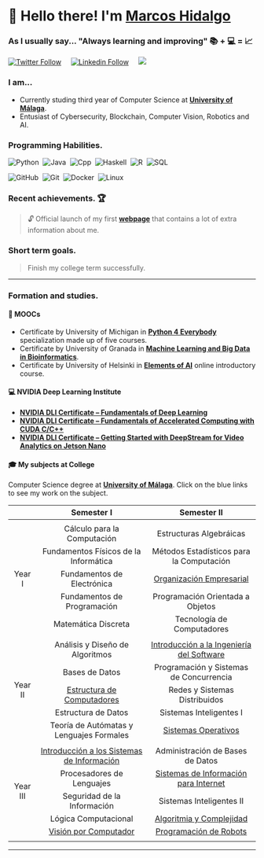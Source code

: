 # 👋 Hello there! I'm [Marcos Hidalgo][website] 
### As I usually say... "Always learning and improving" 📚 + 💻 =  📈

[![Twitter Follow](https://img.shields.io/twitter/follow/marcoshidalgob?color=%231DA1F2&label=Twitter&logo=twitter&style=plastic)](https://twitter.com/marcoshidalgob)&nbsp;&nbsp;&nbsp;&nbsp;
[![Linkedin Follow](https://img.shields.io/twitter/url?url=https://www.linkedin.com/in/marcoshidalgobcolor=%231DA1F2&label=LinkedIn&logo=linkedin&style=social)](https://www.linkedin.com/in/marcoshidalgob)&nbsp;&nbsp;&nbsp;&nbsp;
<a href="mailto:marcoshidalgobanos@gmail.com?subject=Hi%20Marcos%20Hidalgo"><img src="https://img.shields.io/badge/gmail-%23D14836.svg?&style=flat&logo=gmail&logoColor=white" /></a> 


### I am...
* Currently studing third year of Computer Science at **[University of Málaga](https://www.uma.es/#gsc.tab=0)**.
* Entusiast of Cybersecurity, Blockchain, Computer Vision, Robotics and AI.
<!--
* 📄 Check my **[CV][website]** for more info.
-->

### Programming Habilities.

![Python](https://img.shields.io/badge/PYTHON-3776AB.svg?&style=flat&logo=python&logoColor=white)&nbsp;
![Java](https://img.shields.io/badge/JAVA-007396.svg?&style=flat&logo=java&logoColor=white)&nbsp;
![Cpp](https://img.shields.io/badge/C%20/%20C++-00599C.svg?&style=flat&logo=c%2B%2B&logoColor=white)&nbsp;
![Haskell](https://img.shields.io/badge/Haskell-3776AB.svg?&style=flat&logo=haskell&logoColor=white)&nbsp;
![R](https://img.shields.io/badge/R%20Language-003B57.svg?&style=flat&logo=R&logoColor=white)&nbsp;
![SQL](https://img.shields.io/badge/SQL-F80000.svg?&style=flat&logo=oracle&logoColor=white)&nbsp;
&nbsp;&nbsp;&nbsp;

![GitHub](https://img.shields.io/badge/-GitHub-181717?style=flat&logo=github)&nbsp;
![Git](https://img.shields.io/badge/-Git-181717?style=flat&logo=git)&nbsp;
![Docker](https://img.shields.io/badge/-Docker-181717?style=flat&logo=docker)&nbsp;
![Linux](https://img.shields.io/badge/Linux-181717?style=flat&logo=linux)&nbsp;
&nbsp;&nbsp;&nbsp;

<!--
![VS Code](https://img.shields.io/badge/-VS%20Code-007ACC?style=flat-square&logo=visual-studio-code)&nbsp;
![IntelliJ](https://img.shields.io/badge/-IntelliJ%20IDEA-black?style=flat-square&logo=jetbrains)&nbsp;
&nbsp;&nbsp;&nbsp;
-->

### Recent achievements. 🏆
> 🔓 Official launch of my first **[webpage][website]** that contains a lot of extra information about me.

### Short term goals.
> Finish my college term successfully.

---

### Formation and studies.

#### 🚀 MOOCs 
*  Certificate by University of Michigan in **[Python 4 Everybody](https://www.coursera.org/specializations/python)** specialization made up of five courses.
*  Certificate by University of Granada in **[Machine Learning and Big Data in Bioinformatics](https://abierta.ugr.es/course/view.php?id=57)**.
*  Certificate by University of Helsinki in **[Elements of AI](https://course.elementsofai.com/)** online introductory course.

#### 💻 NVIDIA Deep Learning Institute 
*  **[NVIDIA DLI Certificate – Fundamentals of Deep Learning](https://courses.nvidia.com/certificates/fa23c9b1177f481e98165b17fb69fc9d)**
*  **[NVIDIA DLI Certificate – Fundamentals of Accelerated Computing with CUDA C/C++](https://courses.nvidia.com/certificates/9cdf38e81db44420b09072d8b91d7e85)** 
*  **[NVIDIA DLI Certificate – Getting Started with DeepStream for Video Analytics on Jetson Nano](https://courses.nvidia.com/certificates/22239167c9994f60884829f671b29c3a)** 


#### 🎓 My subjects at College
Computer Science degree at **[University of Málaga](https://www.uma.es/#gsc.tab=0)**. Click on the blue links to see my work on the subject.

<table>
    <thead align="center">
        <tr>
            <th></th>
            <th>Semester I</th>
            <th>Semester II</th>
        </tr>
    </thead>
    <tbody align="center">
        <tr>
            <td colspan="4"></td>
        </tr>
        <tr>
            <td rowspan="5">Year I</td>
            <td>Cálculo para la Computación</td>
            <td>Estructuras Algebráicas</td>
        </tr>
        <tr>
            <td>Fundamentos Físicos de la Informática</td>
            <td>Métodos Estadísticos para la Computación</td>
        </tr>
        <tr>
            <td>Fundamentos de Electrónica</td>
            <td><a href="https://github.com/MarkosHB/Fortinvent" target="_blank" rel="noopener noreferrer">Organización Empresarial<a/></td>
        </tr>
        <tr>
            <td>Fundamentos de Programación</td>
            <td>Programación Orientada a Objetos</td>
        </tr>
        <tr>
            <td>Matemática Discreta</td>
            <td>Tecnología de Computadores</td>
        </tr>
        <tr>
            <td colspan="4"></td>
        </tr>
        <tr>
            <td rowspan="5">Year II</td>
            <td>Análisis y Diseño de Algoritmos</td>
            <td><a href="https://github.com/MarkosHB/MyReminder" target="_blank" rel="noopener noreferrer">Introducción a la Ingeniería del Software</td>
        </tr>
        <tr>
            <td>Bases de Datos</td>
            <td>Programación y Sistemas de Concurrencia</td>
        </tr>
        <tr>
            <td><a href="https://github.com/MarkosHB/RaspberryPi-Lullaby" target="_blank" rel="noopener noreferrer">Estructura de Computadores</a></td>
            <td>Redes y Sistemas Distribuidos</td>
        </tr>
        <tr>
            <td>Estructura de Datos</td>
            <td>Sistemas Inteligentes I</td>
        </tr>
        <tr>
            <td>Teoría de Autómatas y Lenguajes Formales</td>
            <td><a href="https://github.com/MarkosHB/Operating-Systems-Subject" target="_blank" rel="noopener noreferrer">Sistemas Operativos</a></td>
        </tr>
        <tr>
            <td colspan="4"></td>
        </tr>
        <tr>
            <td rowspan="5">Year III</td>
            <td><a href="https://github.com/MarkosHB/Information-Systems-Subject" target="_blank" rel="noopener noreferrer">Introducción a los Sistemas de Información</a></td>
            <td>Administración de Bases de Datos</td>
        </tr>
        <tr>
            <td>Procesadores de Lenguajes</td>
            <td><a href="https://github.com/MarkosHB/Digital-Solutions" target="_blank" rel="noopener noreferrer">Sistemas de Información para Internet</a></td>
        </tr>
        <tr>
            <td>Seguridad de la Información</td>
            <td>Sistemas Inteligentes II</td>
        </tr>
        <tr>
            <td>Lógica Computacional</td>
            <td><a href="https://github.com/MarkosHB/Computational-Complexity-Subject" target="_blank" rel="noopener noreferrer">Algoritmia y Complejidad</a></td>      
        </tr>
        <tr>
            <td><a href="https://github.com/MarkosHB/Mouse-Management-using-OpenCV" target="_blank" rel="noopener noreferrer">Visión por Computador</a></td>
            <td><a href="https://github.com/MarkosHB/Robot-Programming-Subject" target="_blank" rel="noopener noreferrer">Programación de Robots</a></td>
        </tr>
        <tr>
            <td colspan="4"></td>
        </tr>
        <!--
        <tr>
            <td rowspan="4">Year IV</td>
            <td><b><a href="https://github.com/15Galan/mencion-430" target="_blank" rel="noopener noreferrer">Administración de Sistemas Operativos</a></b></td>
            <td><a href="https://github.com/15Galan/asignatura-401" target="_blank" rel="noopener noreferrer">Proyectos y Legislación</a></td>
        </tr>
        <tr>
            <td><b>Diseño y Evaluación de Infraestructuras Informáticas</b></td>
            <td><i>Arquitecturas Clúster</i></td>
        </tr>
        <tr>
            <td><b><a href="https://github.com/15Galan/mencion-432" target="_blank" rel="noopener noreferrer">Planificación de Proyectos y Análisis de Riesgos</a></b></td>
            <td><i>Prácticas Externas</i></td>
        </tr>
        <tr>
            <td><b>Tecnología de los Sistemas de Producción</b></td>
            <td>T.F.G</td>
        </tr>
        -->
    </tbody>
</table>



---

<!-- LINKS -->
[website]: https://markoshb.github.io/

